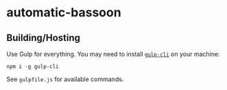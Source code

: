 # automatic-bassoon

## Building/Hosting

Use Gulp for everything. You may need to install [`gulp-cli`](https://www.npmjs.com/package/gulp-cli) on your machine:

`npm i -g gulp-cli`

See `gulpfile.js` for available commands.